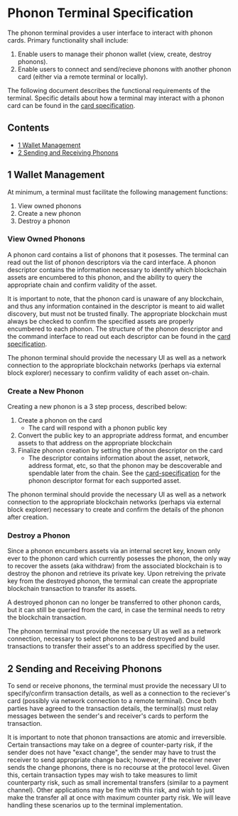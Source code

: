 # Phonon Terminal Specification
The phonon terminal provides a user interface to interact with phonon cards. Primary functionality shall include:
1) Enable users to manage their phonon wallet (view, create, destroy phonons).
1) Enable users to connect and send/recieve phonons with another phonon card (either via a remote terminal or locally).

The following document describes the functional requirements of the terminal. Specific details about how a terminal may interact with a phonon card can be found in the [card specification](card-specification.md).

## Contents
* [1 Wallet Management](#1-wallet-management)
* [2 Sending and Receiving Phonons](#2-sending-and-receiving-phonons)

## 1 Wallet Management
At minimum, a terminal must facilitate the following management functions:
1) View owned phonons
1) Create a new phonon
1) Destroy a phonon

### View Owned Phonons
A phonon card contains a list of phonons that it posesses. The terminal can read out the list of phonon descriptors via the card interface. A phonon descriptor contains the information necessary to identify which blockchain assets are encumbered to this phonon, and the ability to query the appropriate chain and confirm validity of the asset.

It is important to note, that the phonon card is unaware of any blockchain, and thus any information contained in the descriptor is meant to aid wallet discovery, but must not be trusted finally. The appropriate blockchain must always be checked to confirm the specified assets are properly encumbered to each phonon. The structure of the phonon descriptor and the command interface to read out each descriptor can be found in the [card specification](card-specification.md).

The phonon terminal should provide the necessary UI as well as a network connection to the appropriate blockchain networks (perhaps via external block explorer) necessary to confirm validity of each asset on-chain.

### Create a New Phonon
Creating a new phonon is a 3 step process, described below:
1) Create a phonon on the card
    * The card will respond with a phonon public key
1) Convert the public key to an appropriate address format, and encumber assets to that address on the appropriate blockchain
1) Finalize phonon creation by setting the phonon descriptor on the card
    * The descriptor contains information about the asset, network, address format, etc, so that the phonon may be descoverable and spendable later from the chain. See the [card-specification](card-specification.md) for the phonon descriptor format for each supported asset.

The phonon terminal should provide the necessary UI as well as a network connection to the appropriate blockchain networks (perhaps via external block explorer) necessary to create and confirm the details of the phonon after creation.

### Destroy a Phonon
Since a phonon encumbers assets via an internal secret key, known only ever to the phonon card which currently posesses the phonon, the only way to recover the assets (aka withdraw) from the associated blockchain is to destroy the phonon and retrieve its private key. Upon retreiving the private key from the destroyed phonon, the terminal can create the appropriate blockchain transaction to transfer its assets.

A destroyed phonon can no longer be transferred to other phonon cards, but it can still be queried from the card, in case the terminal needs to retry the blockchain transaction.

The phonon terminal must provide the necessary UI as well as a network connection, necessary to select phonons to be destroyed and build transactions to transfer their asset's to an address specified by the user.

## 2 Sending and Receiving Phonons
To send or receive phonons, the terminal must provide the necessary UI to specify/confirm transaction details, as well as a connection to the reciever's card (possibly via network connection to a remote terminal). Once both parties have agreed to the transaction details, the terminal(s) must relay messages between the sender's and receiver's cards to perform the transaction.

It is important to note that phonon transactions are atomic and irreversible. Certain transactions may take on a degree of counter-party risk, if the sender does not have "exact change", the sender may have to trust the receiver to send appropriate change back; however, if the receiver never sends the change phonons, there is no recourse at the protocol level. Given this, certain transaction types may wish to take measures to limit counterparty risk, such as small incremental transfers (similar to a payment channel). Other applications may be fine with this risk, and wish to just make the transfer all at once with maximum counter party risk. We will leave handling these scenarios up to the terminal implementation.

